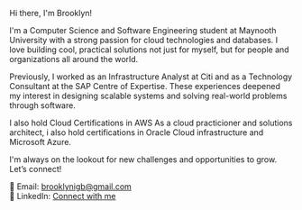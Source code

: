  Hi there, I'm Brooklyn!

I'm a Computer Science and Software Engineering student at Maynooth University with a strong passion for cloud technologies and databases. I love building cool, practical solutions not just for myself, but for people and organizations all around the world.

Previously, I worked as an Infrastructure Analyst at Citi and as a Technology Consultant at the SAP Centre of Expertise. These experiences deepened my interest in designing scalable systems and solving real-world problems through software.

I also hold Cloud Certifications in AWS As a cloud practicioner and solutions architect, i also hold certifications in Oracle Cloud infrastructure and Microsoft Azure.

I'm always on the lookout for new challenges and opportunities to grow. Let’s connect!

📧 Email: [brooklynigb@gmail.com](mailto:brooklynigb@gmail.com)  
🔗 LinkedIn: <a href="https://www.linkedin.com/in/chidubem-brooklyn-igbojionu-3b4862306/" target="_blank">Connect with me</a>
